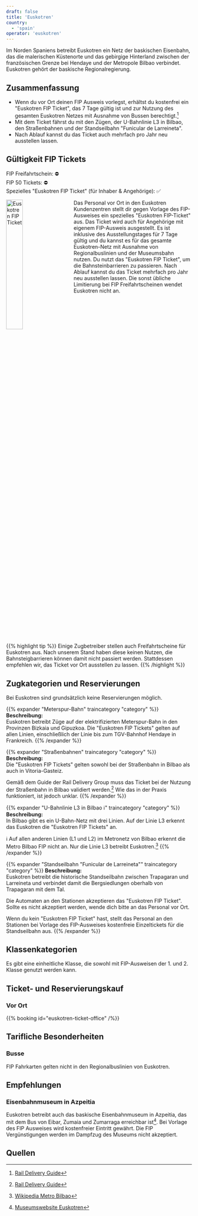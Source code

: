 ```yaml
---
draft: false
title: 'Euskotren'
country:
  - 'spain'
operator: 'euskotren'
---
```


Im Norden Spaniens betreibt Euskotren ein Netz der baskischen Eisenbahn, das die malerischen Küstenorte und das gebirgige Hinterland zwischen der französischen Grenze bei Hendaye und der Metropole Bilbao verbindet. Euskotren gehört der baskische Regionalregierung.

## Zusammenfassung

- Wenn du vor Ort deinen FIP Ausweis vorlegst, erhältst du kostenfrei ein "Euskotren FIP Ticket", das 7 Tage gültig ist und zur Nutzung des gesamten Euskotren Netzes mit Ausnahme von Bussen berechtigt.[^1]
- Mit dem Ticket fährst du mit den Zügen, der U-Bahnlinie L3 in Bilbao, den Straßenbahnen und der Standseilbahn "Funicular de Larreineta".
- Nach Ablauf kannst du das Ticket auch mehrfach pro Jahr neu ausstellen lassen.

## Gültigkeit FIP Tickets

FIP Freifahrtschein: ⛔ \
FIP 50 Tickets: ⛔ \
Spezielles "Euskotren FIP Ticket" (für Inhaber & Angehörige): ✅

<!-- TODO: Replace with markdown image and find ways to customize width -->
<img src="/en/operator/euskotren/images/euskotren_fip_ticket.webp" alt="Euskotren FIP Ticket" style="width: 30%; float: left; margin-right: 2rem; margin-bottom: 1rem">
Das Personal vor Ort in den Euskotren Kundenzentren stellt dir gegen Vorlage des FIP-Ausweises ein spezielles "Euskotren FIP-Ticket" aus.
Das Ticket wird auch für Angehörige mit eigenem FIP-Ausweis ausgestellt. Es ist inklusive des Ausstellungstages für 7 Tage gültig und du kannst es für das gesamte Euskotren-Netz mit Ausnahme von Regionalbuslinien und der Museumsbahn nutzen.
Du nutzt das "Euskotren FIP Ticket", um die Bahnsteinbarrieren zu passieren. Nach Ablauf kannst du das Ticket mehrfach pro Jahr neu ausstellen lassen. Die sonst übliche Limitierung bei FIP Freifahrtscheinen wendet Euskotren nicht an.

<br style="clear:both" />

{{% highlight tip %}}
Einige Zugbetreiber stellen auch Freifahrtscheine für Euskotren aus. Nach unserem Stand haben diese keinen Nutzen, die Bahnsteigbarrieren können damit nicht passiert werden. Stattdessen empfehlen wir, das Ticket vor Ort ausstellen zu lassen.
{{% /highlight %}}

## Zugkategorien und Reservierungen

Bei Euskotren sind grundsätzlich keine Reservierungen möglich.

{{% expander "Meterspur-Bahn" traincategory "category" %}}
**Beschreibung:** \
Euskotren betreibt Züge auf der elektrifizierten Meterspur-Bahn in den Provinzen Bizkaia und Gipuzkoa. Die "Euskotren FIP Tickets" gelten auf allen Linien, einschließlich der Linie bis zum TGV-Bahnhof Hendaye in Frankreich.
{{% /expander %}}

{{% expander "Straßenbahnen" traincategory "category" %}}
**Beschreibung:** \
Die "Euskotren FIP Tickets" gelten sowohl bei der Straßenbahn in Bilbao als auch in Vitoria-Gasteiz.

Gemäß dem Guide der Rail Delivery Group muss das Ticket bei der Nutzung der Straßenbahn in Bilbao validiert werden.[^1] Wie das in der Praxis funktioniert, ist jedoch unklar.
{{% /expander %}}

{{% expander "U-Bahnlinie L3 in Bilbao ℹ️" traincategory "category" %}}
**Beschreibung:** \
In Bilbao gibt es ein U-Bahn-Netz mit drei Linien. Auf der Linie L3 erkennt das Euskotren die "Euskotren FIP Tickets" an.

ℹ️ Auf allen anderen Linien (L1 und L2) im Metronetz von Bilbao erkennt die Metro Bilbao FIP nicht an. Nur die Linie L3 betreibt Euskotren.[^3]
{{% /expander %}}

{{% expander "Standseilbahn \"Funicular de Larreineta\"" traincategory "category" %}}
**Beschreibung:** \
Euskotren betreibt die historische Standseilbahn zwischen Trapagaran und Larreineta und verbindet damit die Bergsiedlungen oberhalb von Trapagaran mit dem Tal.

Die Automaten an den Stationen akzeptieren das "Euskotren FIP Ticket". Sollte es nicht akzeptiert werden, wende dich bitte an das Personal vor Ort.

Wenn du kein "Euskotren FIP Ticket" hast, stellt das Personal an den Stationen bei Vorlage des FIP-Ausweises kostenfreie Einzeltickets für die Standseilbahn aus.
{{% /expander %}}

## Klassenkategorien

Es gibt eine einheitliche Klasse, die sowohl mit FIP-Ausweisen der 1. und 2. Klasse genutzt werden kann.

## Ticket- und Reservierungskauf

### Vor Ort

{{% booking id="euskotren-ticket-office" /%}}

## Tarifliche Besonderheiten

### Busse

FIP Fahrkarten gelten nicht in den Regionalbuslinien von Euskotren.

## Empfehlungen

### Eisenbahnmuseum in Azpeitia

Euskotren betreibt auch das baskische Eisenbahnmuseum in Azpeitia, das mit dem Bus von Eibar, Zumaia und Zumarraga erreichbar ist[^2]. Bei Vorlage des FIP Ausweises wird kostenfreier Eintritt gewährt. Die FIP Vergünstigungen werden im Dampfzug des Museums nicht akzeptiert.

## Quellen

[^1]: [Rail Delivery Guide](https://www.raildeliverygroup.com/rst/europe-and-fip.html#uk-accordion-99)
[^2]: [Museumswebsite Euskotren](https://euskotren.euskadi.eus/museoa/en/plan-your-visit/)
[^3]: [Wikipedia Metro Bilbao](https://de.wikipedia.org/wiki/Metro_Bilbao)
